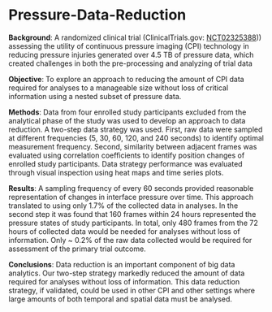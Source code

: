 # Pressure-Data-Reduction
**Background**: A randomized clinical trial (ClinicalTrials.gov: [NCT02325388](https://clinicaltrials.gov/ct2/show/NCT02325388))) assessing the utility of continuous pressure imaging (CPI) technology in reducing pressure injuries generated over 4.5 TB of pressure data, which created challenges in both the pre-processing and analyzing of trial data

**Objective**: To explore an approach to reducing the amount of CPI data required for analyses to a manageable size without loss of critical information using a nested subset of pressure data.  

**Methods**: Data from four enrolled study participants excluded from the analytical phase of the study was used to develop an approach to data reduction. A two-step data strategy was used. First, raw data were sampled at different frequencies (5, 30, 60, 120, and 240 seconds) to identify optimal measurement frequency. Second, similarity between adjacent frames was evaluated using correlation coefficients to identify position changes of enrolled study participants. Data strategy performance was evaluated through visual inspection using heat maps and time series plots.

**Results**: A sampling frequency of every 60 seconds provided reasonable representation of changes in interface pressure over time. This approach translated to using only 1.7% of the collected data in analyses. In the second step it was found that 160 frames within 24 hours represented the pressure states of study participants. In total, only 480 frames from the 72 hours of collected data would be needed for analyses without loss of information. Only ~ 0.2% of the raw data collected would be required for assessment of the primary trial outcome. 

**Conclusions**: Data reduction is an important component of big data analytics. Our two-step strategy markedly reduced the amount of data required for analyses without loss of information. This data reduction strategy, if validated, could be used in other CPI and other settings where large amounts of both temporal and spatial data must be analysed. 
